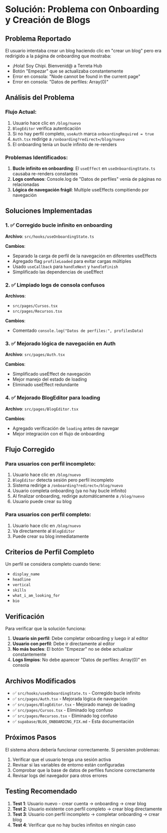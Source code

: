 # Solución: Problema con Onboarding y Creación de Blogs

## Problema Reportado
El usuario intentaba crear un blog haciendo clic en "crear un blog" pero era redirigido a la página de onboarding que mostraba:
- ¡Hola! Soy Chipi. Bienvenid@ a Terreta Hub
- Botón "Empezar" que se actualizaba constantemente
- Error en consola: "Node cannot be found in the current page"
- Error en consola: "Datos de perfiles: Array(0)"

## Análisis del Problema

### Flujo Actual:
1. Usuario hace clic en `/blog/nuevo`
2. `BlogEditor` verifica autenticación
3. Si no hay perfil completo, `useAuth` marca `onboardingRequired = true`
4. `Auth.tsx` redirige a `/onboarding?redirect=/blog/nuevo`
5. El onboarding tenía un bucle infinito de re-renders

### Problemas Identificados:

1. **Bucle infinito en onboarding**: El `useEffect` en `useOnboardingState.ts` causaba re-renders constantes
2. **Logs confusos**: Console.log de "Datos de perfiles" venía de páginas no relacionadas
3. **Lógica de navegación frágil**: Multiple useEffects compitiendo por navegación

## Soluciones Implementadas

### 1. ✅ Corregido bucle infinito en onboarding

**Archivo**: `src/hooks/useOnboardingState.ts`

**Cambios**:
- Separado la carga de perfil de la navegación en diferentes useEffects
- Agregado flag `profileLoaded` para evitar cargas múltiples
- Usado `useCallback` para `handleNext` y `handleFinish`
- Simplificado las dependencias de useEffect

### 2. ✅ Limpiado logs de consola confusos

**Archivos**: 
- `src/pages/Cursos.tsx`
- `src/pages/Recursos.tsx`

**Cambios**:
- Comentado `console.log("Datos de perfiles:", profilesData)`

### 3. ✅ Mejorado lógica de navegación en Auth

**Archivo**: `src/pages/Auth.tsx`

**Cambios**:
- Simplificado useEffect de navegación
- Mejor manejo del estado de loading
- Eliminado useEffect redundante

### 4. ✅ Mejorado BlogEditor para loading

**Archivo**: `src/pages/BlogEditor.tsx`

**Cambios**:
- Agregado verificación de `loading` antes de navegar
- Mejor integración con el flujo de onboarding

## Flujo Corregido

### Para usuarios con perfil incompleto:
1. Usuario hace clic en `/blog/nuevo`
2. `BlogEditor` detecta sesión pero perfil incompleto
3. Sistema redirige a `/onboarding?redirect=/blog/nuevo`
4. Usuario completa onboarding (ya no hay bucle infinito)
5. Al finalizar onboarding, redirige automáticamente a `/blog/nuevo`
6. Usuario puede crear su blog

### Para usuarios con perfil completo:
1. Usuario hace clic en `/blog/nuevo`
2. Va directamente al `BlogEditor`
3. Puede crear su blog inmediatamente

## Criterios de Perfil Completo

Un perfil se considera completo cuando tiene:
- `display_name`
- `headline`
- `vertical`
- `skills`
- `what_i_am_looking_for`
- `bio`

## Verificación

Para verificar que la solución funciona:

1. **Usuario sin perfil**: Debe completar onboarding y luego ir al editor
2. **Usuario con perfil**: Debe ir directamente al editor
3. **No más bucles**: El botón "Empezar" no se debe actualizar constantemente
4. **Logs limpios**: No debe aparecer "Datos de perfiles: Array(0)" en consola

## Archivos Modificados

- ✅ `src/hooks/useOnboardingState.ts` - Corregido bucle infinito
- ✅ `src/pages/Auth.tsx` - Mejorada lógica de navegación
- ✅ `src/pages/BlogEditor.tsx` - Mejorado manejo de loading
- ✅ `src/pages/Cursos.tsx` - Eliminado log confuso
- ✅ `src/pages/Recursos.tsx` - Eliminado log confuso
- ✅ `supabase/BLOG_ONBOARDING_FIX.md` - Esta documentación

## Próximos Pasos

El sistema ahora debería funcionar correctamente. Si persisten problemas:

1. Verificar que el usuario tenga una sesión activa
2. Revisar si las variables de entorno están configuradas
3. Comprobar que la base de datos de perfiles funcione correctamente
4. Revisar logs del navegador para otros errores

## Testing Recomendado

1. **Test 1**: Usuario nuevo - crear cuenta → onboarding → crear blog
2. **Test 2**: Usuario existente con perfil completo → crear blog directamente
3. **Test 3**: Usuario con perfil incompleto → completar onboarding → crear blog
4. **Test 4**: Verificar que no hay bucles infinitos en ningún caso 